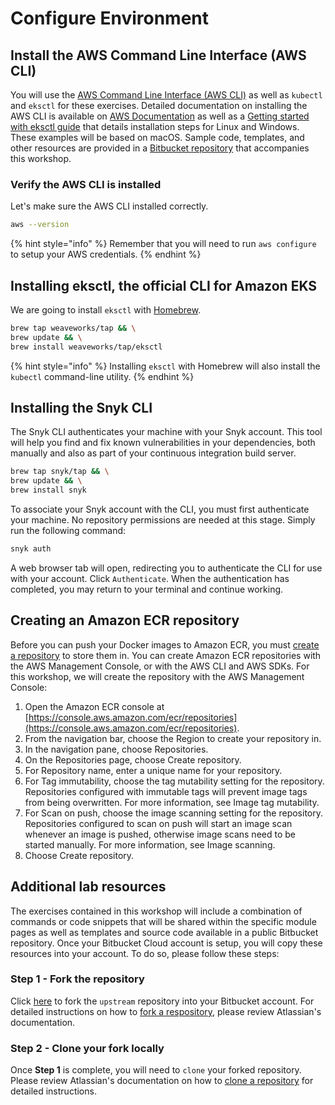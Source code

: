 # Configure Environment

## Install the AWS Command Line Interface \(AWS CLI\)

You will use the [AWS Command Line Interface \(AWS CLI\)](https://docs.aws.amazon.com/cli/latest/userguide/cli-chap-welcome.html) as well as `kubectl` and `eksctl` for these exercises. Detailed documentation on installing the AWS CLI is available on [AWS Documentation](https://docs.aws.amazon.com/cli/latest/userguide/install-cliv2.html) as well as a [Getting started with eksctl guide](https://docs.aws.amazon.com/eks/latest/userguide/getting-started-eksctl.html) that details installation steps for Linux and Windows. These examples will be based on macOS. Sample code, templates, and other resources are provided in a [Bitbucket repository](https://bitbucket.org/snyk/patterns-library-atlassian-aws) that accompanies this workshop.

### Verify the AWS CLI is installed

Let's make sure the AWS CLI installed correctly.

```bash
aws --version
```

{% hint style="info" %}
Remember that you will need to run `aws configure` to setup your AWS credentials.
{% endhint %}

## Installing eksctl, the official CLI for Amazon EKS

We are going to install `eksctl` with [Homebrew](https://docs.brew.sh/Installation.html).

```bash
brew tap weaveworks/tap && \
brew update && \
brew install weaveworks/tap/eksctl
```

{% hint style="info" %}
Installing `eksctl` with Homebrew will also install the `kubectl` command-line utility. 
{% endhint %}

## Installing the Snyk CLI

The Snyk CLI authenticates your machine with your Snyk account. This tool will help you find and fix known vulnerabilities in your dependencies, both manually and also as part of your continuous integration build server.

```bash
brew tap snyk/tap && \
brew update && \
brew install snyk
```

To associate your Snyk account with the CLI, you must first authenticate your machine. No repository permissions are needed at this stage. Simply run the following command:

```bash
snyk auth
```

A web browser tab will open, redirecting you to authenticate the CLI for use with your account. Click `Authenticate`. When the authentication has completed, you may return to your terminal and continue working.

## Creating an Amazon ECR repository

Before you can push your Docker images to Amazon ECR, you must [create a repository](https://docs.aws.amazon.com/AmazonECR/latest/userguide/repository-create.html) to store them in. You can create Amazon ECR repositories with the AWS Management Console, or with the AWS CLI and AWS SDKs. For this workshop, we will create the repository with the AWS Management Console:

1. Open the Amazon ECR console at [https://console.aws.amazon.com/ecr/repositories](https://console.aws.amazon.com/ecr/repositories).
2. From the navigation bar, choose the Region to create your repository in.
3. In the navigation pane, choose Repositories.
4. On the Repositories page, choose Create repository.
5. For Repository name, enter a unique name for your repository.
6. For Tag immutability, choose the tag mutability setting for the repository. Repositories configured with immutable tags will prevent image tags from being overwritten. For more information, see Image tag mutability.
7. For Scan on push, choose the image scanning setting for the repository. Repositories configured to scan on push will start an image scan whenever an image is pushed, otherwise image scans need to be started manually. For more information, see Image scanning.
8. Choose Create repository.

## Additional lab resources

The exercises contained in this workshop will include a combination of commands or code snippets that will be shared within the specific module pages as well as templates and source code available in a public Bitbucket repository. Once your Bitbucket Cloud account is setup, you will copy these resources into your account. To do so, please follow these steps:

### Step 1 - Fork the repository

Click [here](https://bitbucket.org/snyk/patterns-library-atlassian-aws/fork) to fork the `upstream` repository into your Bitbucket account. For detailed instructions on how to [fork a respository](https://support.atlassian.com/bitbucket-cloud/docs/fork-a-repository/), please review Atlassian's documentation.

### Step 2 - Clone your fork locally

Once **Step 1** is complete, you will need to `clone` your forked repository. Please review Atlassian's documentation on how to [clone a repository](https://confluence.atlassian.com/bitbucket/clone-a-repository-223217891.html) for detailed instructions.


